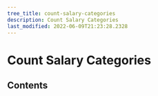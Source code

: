 ```yaml
---
tree_title: count-salary-categories
description: Count Salary Categories
last_modified: 2022-06-09T21:23:28.2328
---
```


# Count Salary Categories

## Contents
